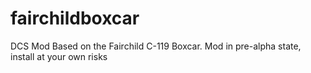 # fairchildboxcar
DCS Mod Based on the Fairchild C-119 Boxcar. Mod in pre-alpha state, install at your own risks
